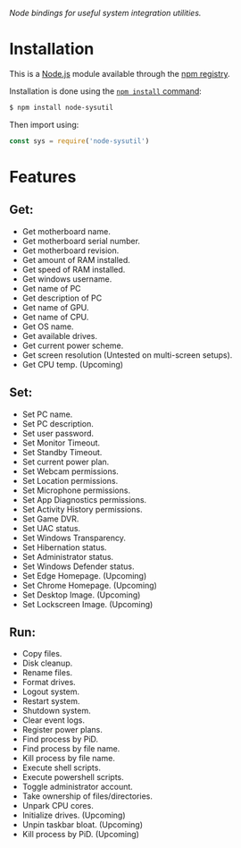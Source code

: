 *Node bindings for useful system integration utilities.*

# Installation

This is a [Node.js](https://nodejs.org/en/) module available through the
[npm registry](https://www.npmjs.com/).

Installation is done using the
[`npm install` command](https://docs.npmjs.com/getting-started/installing-npm-packages-locally):

```bash
$ npm install node-sysutil
```

Then import using:

```js
const sys = require('node-sysutil')
```

# Features
## Get:
* Get motherboard name.
* Get motherboard serial number.
* Get motherboard revision.
* Get amount of RAM installed.
* Get speed of RAM installed.
* Get windows username.
* Get name of PC
* Get description of PC
* Get name of GPU.
* Get name of CPU.
* Get OS name.
* Get available drives.
* Get current power scheme.
* Get screen resolution (Untested on multi-screen setups).
* Get CPU temp. (Upcoming)

## Set: 
* Set PC name.
* Set PC description.
* Set user password.
* Set Monitor Timeout.
* Set Standby Timeout.
* Set current power plan.
* Set Webcam permissions.
* Set Location permissions.
* Set Microphone permissions.
* Set App Diagnostics permissions.
* Set Activity History permissions.
* Set Game DVR.
* Set UAC status.
* Set Windows Transparency.
* Set Hibernation status.
* Set Administrator status.
* Set Windows Defender status.
* Set Edge Homepage. (Upcoming)
* Set Chrome Homepage. (Upcoming)
* Set Desktop Image. (Upcoming)
* Set Lockscreen Image. (Upcoming)

## Run:
* Copy files.
* Disk cleanup.
* Rename files.
* Format drives.
* Logout system.
* Restart system.
* Shutdown system.
* Clear event logs.
* Register power plans.
* Find process by PiD.
* Find process by file name.
* Kill process by file name.
* Execute shell scripts.
* Execute powershell scripts.
* Toggle administrator account.
* Take ownership of files/directories.
* Unpark CPU cores.
* Initialize drives. (Upcoming)
* Unpin taskbar bloat. (Upcoming)
* Kill process by PiD. (Upcoming)
